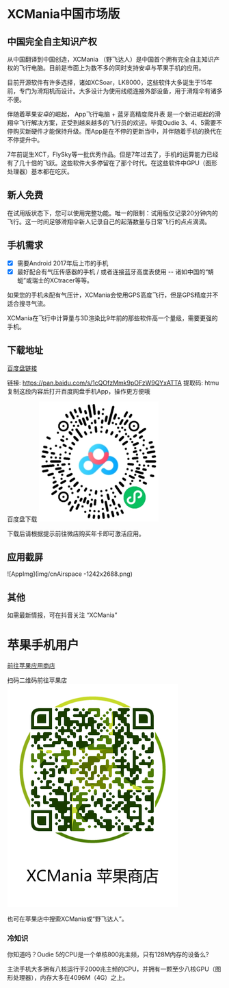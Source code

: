 # XCMania中国市场版
 
## 中国完全自主知识产权

从中国翻译到中国创造，XCMania （野飞达人）是中国首个拥有完全自主知识产权的飞行电脑。目前是市面上为数不多的同时支持安卓与苹果手机的应用。

目前开源软件有许多选择，诸如XCSoar，LK8000，这些软件大多诞生于15年前，专门为滑翔机而设计。大多设计为使用线缆连接外部设备，用于滑翔伞有诸多不便。

伴随着苹果安卓的崛起， App飞行电脑 + 蓝牙高精度爬升表 是一个新进崛起的滑翔伞飞行解决方案，正受到越来越多的飞行员的欢迎。毕竟Oudie 3、4、5需要不停购买新硬件才能保持升级。而App是在不停的更新当中，并伴随着手机的换代在不停提升中。

7年前诞生XCT，FlySky等一批优秀作品。但是7年过去了，手机的运算能力已经有了几十倍的飞跃。这些软件大多停留在了那个时代。在这些软件中GPU（图形处理器）基本都在吃灰。


## 新人免费

在试用版状态下，您可以使用完整功能。唯一的限制：试用版仅记录20分钟内的飞行。这一时间足够滑翔伞新人记录自己的起落数量与日常飞行的点点滴滴。


## 手机需求

- [x] 需要Android  2017年后上市的手机
- [x] 最好配合有气压传感器的手机 / 或者连接蓝牙高度表使用 -- 诸如中国的“蜻蜓”或瑞士的XCtracer等等。

如果您的手机未配有气压计，XCMania会使用GPS高度飞行，但是GPS精度并不适合搜寻气流。

XCMania在飞行中计算量与3D渲染比9年前的那些软件高一个量级，需要更强的手机。

## 下载地址

[百度盘链接](https://pan.baidu.com/s/1cQOfzMmk9pOFzW9QYxATTA)

链接: https://pan.baidu.com/s/1cQOfzMmk9pOFzW9QYxATTA 提取码: htmu 复制这段内容后打开百度网盘手机App，操作更方便哦

百度盘下载
![百度盘下载](img/XCMFolderBaiduQR.jpeg)

下载后请根据提示前往微店购买年卡即可激活应用。

## 应用截屏

![AppImg](img/cnAirspace -1242x2688.png)

## 其他

如需最新情报，可在抖音关注 “XCMania”

# 苹果手机用户 

[前往苹果应用商店](https://apps.apple.com/cn/app/%E9%87%8E%E9%A3%9E%E8%BE%BE%E4%BA%BA/id1494610953?itsct=apps_box&itscg=30200)

扫码二维码前往苹果店
![AppStore](img/cn-appstore.png)

也可在苹果店中搜索XCMania或“野飞达人”。

### 冷知识

你知道吗？Oudie 5的CPU是一个单核800兆主频，只有128M内存的设备么?

主流手机大多拥有八核运行于2000兆主频的CPU，并拥有一颗至少八核GPU（图形处理器），内存大多在4096M（4G）之上。
